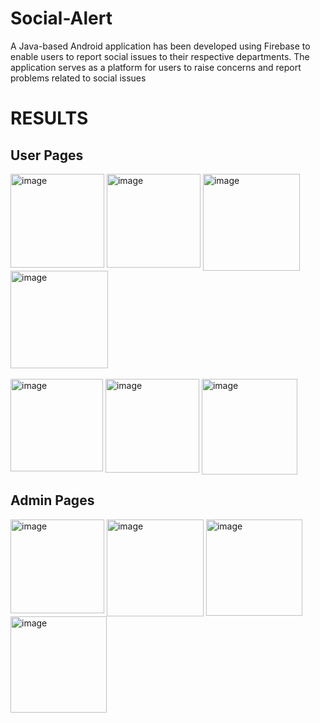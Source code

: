 # Social-Alert
A Java-based Android application has been developed using
Firebase to enable users to report social issues to their respective departments. The application serves as a platform for users to raise
concerns and report problems related to social issues


# RESULTS
## User Pages
<div style="display: flex; flex-wrap: wrap;">
    <img width="150" alt="image" src="https://github.com/harsharaim/Social-Alert/assets/86067494/21e168fa-8a7f-4bb1-a2bc-85dcaee85231">&nbsp;
    <img width="150" alt="image" src="https://github.com/harsharaim/Social-Alert/assets/86067494/deac9fe4-86d7-44d8-8420-a2ef99cb9d6e">&nbsp;
    <img width="155" alt="image" src="https://github.com/harsharaim/Social-Alert/assets/86067494/a22c1795-2847-461e-a5c9-c6f4eeb67be7">&nbsp;
    <img width="156" alt="image" src="https://github.com/harsharaim/Social-Alert/assets/86067494/58264353-0ee2-453f-a86e-82a255767892">&nbsp;
    
</div>
<br>
<div style="display: flex; flex-wrap: wrap;">
    <img width="148" alt="image" src="https://github.com/harsharaim/Social-Alert/assets/86067494/f13c258b-6427-40db-9fee-19871308a30b">&nbsp;
    <img width="150" alt="image" src="https://github.com/harsharaim/Social-Alert/assets/86067494/8af5a5a9-8ff2-4434-a6ee-a7e25d9f4a6f">&nbsp;
    <img width="153" alt="image" src="https://github.com/harsharaim/Social-Alert/assets/86067494/dc387ea7-2ac1-4188-8aa5-fbf950263d85">&nbsp;
</div>

## Admin Pages
<div style="display: flex; flex-wrap: wrap;">
    <img width="150" alt="image" src="https://github.com/harsharaim/Social-Alert/assets/86067494/44ac6b6a-b809-4c18-9f2c-3aff71694402">&nbsp;
    <img width="155" alt="image" src="https://github.com/harsharaim/Social-Alert/assets/86067494/865da152-08a1-45f5-b160-3f20b2439dd7">&nbsp;
    <img width="154" alt="image" src="https://github.com/harsharaim/Social-Alert/assets/86067494/24242a48-016c-4558-9e25-0b357df1b756">&nbsp;
    <img width="154" alt="image" src="https://github.com/harsharaim/Social-Alert/assets/86067494/cb8c34dc-e080-4d00-8a08-122be6070a63">&nbsp;
</div>

